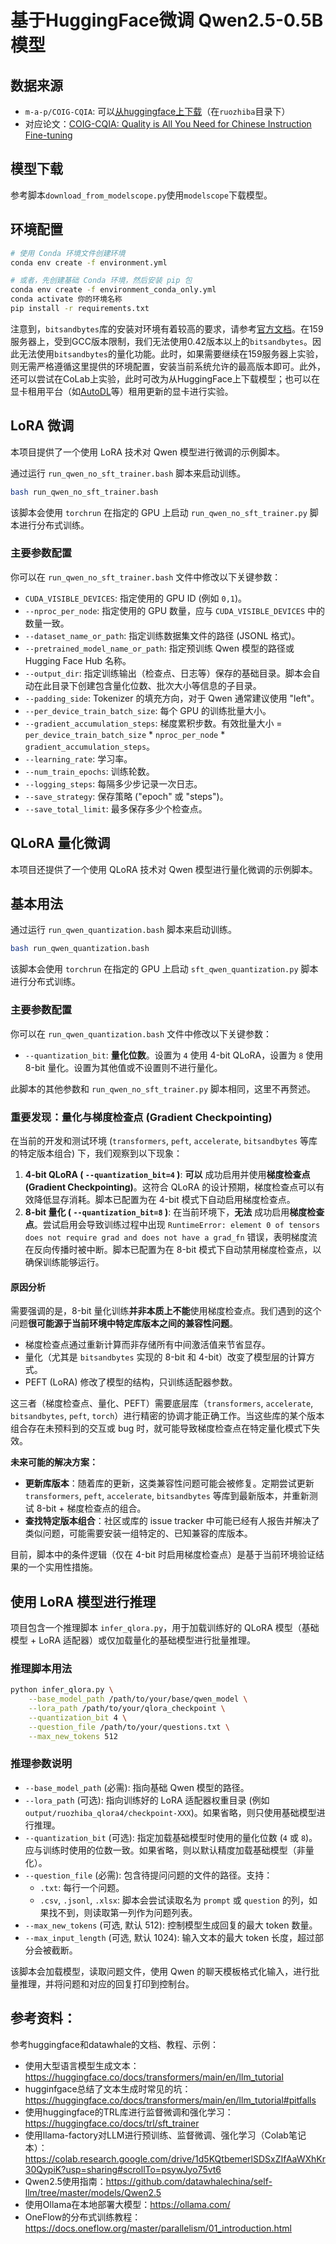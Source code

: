 # 基于HuggingFace微调 Qwen2.5-0.5B模型

## 数据来源

- `m-a-p/COIG-CQIA`: 可以[从huggingface上下载](https://huggingface.co/datasets/m-a-p/COIG-CQIA)（在`ruozhiba`目录下）
- 对应论文：[COIG-CQIA: Quality is All You Need for Chinese Instruction Fine-tuning](https://arxiv.org/abs/2403.18058)

## 模型下载

参考脚本`download_from_modelscope.py`使用`modelscope`下载模型。

## 环境配置

```bash
# 使用 Conda 环境文件创建环境
conda env create -f environment.yml

# 或者，先创建基础 Conda 环境，然后安装 pip 包
conda env create -f environment_conda_only.yml
conda activate 你的环境名称
pip install -r requirements.txt
```

注意到，`bitsandbytes`库的安装对环境有着较高的要求，请参考[官方文档](https://huggingface.co/docs/bitsandbytes/main/installation)。在159服务器上，受到GCC版本限制，我们无法使用0.42版本以上的`bitsandbytes`。因此无法使用`bitsandbytes`的量化功能。此时，如果需要继续在159服务器上实验，则无需严格遵循这里提供的环境配置，安装当前系统允许的最高版本即可。此外，还可以尝试在CoLab上实验，此时可改为从HuggingFace上下载模型；也可以在显卡租用平台（如[AutoDL](https://autodl.com/)等）租用更新的显卡进行实验。

## LoRA 微调

本项目提供了一个使用 LoRA 技术对 Qwen 模型进行微调的示例脚本。

通过运行 `run_qwen_no_sft_trainer.bash` 脚本来启动训练。

```bash
bash run_qwen_no_sft_trainer.bash
```

该脚本会使用 `torchrun` 在指定的 GPU 上启动 `run_qwen_no_sft_trainer.py` 脚本进行分布式训练。

### 主要参数配置

你可以在 `run_qwen_no_sft_trainer.bash` 文件中修改以下关键参数：

*   `CUDA_VISIBLE_DEVICES`: 指定使用的 GPU ID (例如 `0,1`)。
*   `--nproc_per_node`: 指定使用的 GPU 数量，应与 `CUDA_VISIBLE_DEVICES` 中的数量一致。
*   `--dataset_name_or_path`: 指定训练数据集文件的路径 (JSONL 格式)。
*   `--pretrained_model_name_or_path`: 指定预训练 Qwen 模型的路径或 Hugging Face Hub 名称。
*   `--output_dir`: 指定训练输出（检查点、日志等）保存的基础目录。脚本会自动在此目录下创建包含量化位数、批次大小等信息的子目录。
*   `--padding_side`: Tokenizer 的填充方向，对于 Qwen 通常建议使用 "left"。
*   `--per_device_train_batch_size`: 每个 GPU 的训练批量大小。
*   `--gradient_accumulation_steps`: 梯度累积步数。有效批量大小 = `per_device_train_batch_size` * `nproc_per_node` * `gradient_accumulation_steps`。
*   `--learning_rate`: 学习率。
*   `--num_train_epochs`: 训练轮数。
*   `--logging_steps`: 每隔多少步记录一次日志。
*   `--save_strategy`: 保存策略 ("epoch" 或 "steps")。
*   `--save_total_limit`: 最多保存多少个检查点。

## QLoRA 量化微调

本项目还提供了一个使用 QLoRA 技术对 Qwen 模型进行量化微调的示例脚本。

## 基本用法

通过运行 `run_qwen_quantization.bash` 脚本来启动训练。

```bash
bash run_qwen_quantization.bash
```

该脚本会使用 `torchrun` 在指定的 GPU 上启动 `sft_qwen_quantization.py` 脚本进行分布式训练。

### 主要参数配置

你可以在 `run_qwen_quantization.bash` 文件中修改以下关键参数：

*   `--quantization_bit`: **量化位数**。设置为 `4` 使用 4-bit QLoRA，设置为 `8` 使用 8-bit 量化。设置为其他值或不设置则不进行量化。

此脚本的其他参数和 `run_qwen_no_sft_trainer.py` 脚本相同，这里不再赘述。

### 重要发现：量化与梯度检查点 (Gradient Checkpointing)

在当前的开发和测试环境 (`transformers`, `peft`, `accelerate`, `bitsandbytes` 等库的特定版本组合) 下，我们观察到以下现象：

1.  **4-bit QLoRA ( `--quantization_bit=4` )**: **可以** 成功启用并使用**梯度检查点 (Gradient Checkpointing)**。这符合 QLoRA 的设计预期，梯度检查点可以有效降低显存消耗。脚本已配置为在 4-bit 模式下自动启用梯度检查点。
2.  **8-bit 量化 ( `--quantization_bit=8` )**: 在当前环境下，**无法** 成功启用**梯度检查点**。尝试启用会导致训练过程中出现 `RuntimeError: element 0 of tensors does not require grad and does not have a grad_fn` 错误，表明梯度流在反向传播时被中断。脚本已配置为在 8-bit 模式下自动禁用梯度检查点，以确保训练能够运行。

#### 原因分析

需要强调的是，8-bit 量化训练**并非本质上不能**使用梯度检查点。我们遇到的这个问题**很可能源于当前环境中特定库版本之间的兼容性问题**。

*   梯度检查点通过重新计算而非存储所有中间激活值来节省显存。
*   量化（尤其是 `bitsandbytes` 实现的 8-bit 和 4-bit）改变了模型层的计算方式。
*   PEFT (LoRA) 修改了模型的结构，只训练适配器参数。

这三者（梯度检查点、量化、PEFT）需要底层库（`transformers`, `accelerate`, `bitsandbytes`, `peft`, `torch`）进行精密的协调才能正确工作。当这些库的某个版本组合存在未预料到的交互或 bug 时，就可能导致梯度检查点在特定量化模式下失效。

**未来可能的解决方案：**

*   **更新库版本**：随着库的更新，这类兼容性问题可能会被修复。定期尝试更新 `transformers`, `peft`, `accelerate`, `bitsandbytes` 等库到最新版本，并重新测试 8-bit + 梯度检查点的组合。
*   **查找特定版本组合**：社区或库的 issue tracker 中可能已经有人报告并解决了类似问题，可能需要安装一组特定的、已知兼容的库版本。

目前，脚本中的条件逻辑（仅在 4-bit 时启用梯度检查点）是基于当前环境验证结果的一个实用性措施。 

## 使用 LoRA 模型进行推理

项目包含一个推理脚本 `infer_qlora.py`，用于加载训练好的 QLoRA 模型（基础模型 + LoRA 适配器）或仅加载量化的基础模型进行批量推理。

### 推理脚本用法

```bash
python infer_qlora.py \
    --base_model_path /path/to/your/base/qwen_model \
    --lora_path /path/to/your/qlora_checkpoint \
    --quantization_bit 4 \
    --question_file /path/to/your/questions.txt \
    --max_new_tokens 512
```

### 推理参数说明

*   `--base_model_path` (必需): 指向基础 Qwen 模型的路径。
*   `--lora_path` (可选): 指向训练好的 LoRA 适配器权重目录 (例如 `output/ruozhiba_qlora4/checkpoint-XXX`)。如果省略，则只使用基础模型进行推理。
*   `--quantization_bit` (可选): 指定加载基础模型时使用的量化位数 (`4` 或 `8`)。应与训练时使用的位数一致。如果省略，则以默认精度加载基础模型（非量化）。
*   `--question_file` (必需): 包含待提问问题的文件的路径。支持：
    *   `.txt`: 每行一个问题。
    *   `.csv`, `.jsonl`, `.xlsx`: 脚本会尝试读取名为 `prompt` 或 `question` 的列，如果找不到，则读取第一列作为问题列表。
*   `--max_new_tokens` (可选, 默认 512): 控制模型生成回复的最大 token 数量。
*   `--max_input_length` (可选, 默认 1024): 输入文本的最大 token 长度，超过部分会被截断。

该脚本会加载模型，读取问题文件，使用 Qwen 的聊天模板格式化输入，进行批量推理，并将问题和对应的回复打印到控制台。 


## 参考资料：
参考huggingface和datawhale的文档、教程、示例：
- 使用大型语言模型生成文本：https://huggingface.co/docs/transformers/main/en/llm_tutorial
- hugginfgace总结了文本生成时常见的坑：https://huggingface.co/docs/transformers/main/en/llm_tutorial#pitfalls
- 使用huggingface的TRL库进行监督微调和强化学习：https://huggingface.co/docs/trl/sft_trainer
- 使用llama-factory对LLM进行预训练、监督微调、强化学习（Colab笔记本）：https://colab.research.google.com/drive/1d5KQtbemerlSDSxZIfAaWXhKr30QypiK?usp=sharing#scrollTo=psywJyo75vt6
- Qwen2.5使用指南：https://github.com/datawhalechina/self-llm/tree/master/models/Qwen2.5
- 使用Ollama在本地部署大模型：https://ollama.com/
- OneFlow的分布式训练教程：https://docs.oneflow.org/master/parallelism/01_introduction.html